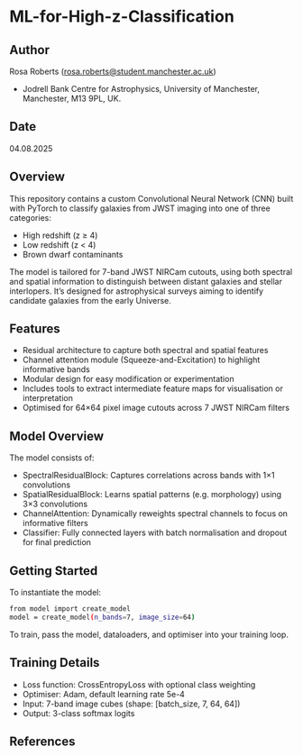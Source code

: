 # ML-for-High-z-Classification
## Author
Rosa Roberts (rosa.roberts@student.manchester.ac.uk)
- Jodrell Bank Centre for Astrophysics, University of Manchester, Manchester, M13 9PL, UK.

## Date
04.08.2025

## Overview
This repository contains a custom Convolutional Neural Network (CNN) built with PyTorch to classify galaxies from JWST imaging into one of three categories:
- High redshift (z ≥ 4)
- Low redshift (z < 4)
- Brown dwarf contaminants
  
The model is tailored for 7-band JWST NIRCam cutouts, using both spectral and spatial information to distinguish between distant galaxies and stellar interlopers. It’s designed for astrophysical surveys aiming to identify candidate galaxies from the early Universe.

## Features
- Residual architecture to capture both spectral and spatial features
- Channel attention module (Squeeze-and-Excitation) to highlight informative bands
- Modular design for easy modification or experimentation
- Includes tools to extract intermediate feature maps for visualisation or interpretation
- Optimised for 64×64 pixel image cutouts across 7 JWST NIRCam filters

## Model Overview
The model consists of:
- SpectralResidualBlock: Captures correlations across bands with 1×1 convolutions
- SpatialResidualBlock: Learns spatial patterns (e.g. morphology) using 3×3 convolutions
- ChannelAttention: Dynamically reweights spectral channels to focus on informative filters
- Classifier: Fully connected layers with batch normalisation and dropout for final prediction

## Getting Started
To instantiate the model:
```bash
from model import create_model
model = create_model(n_bands=7, image_size=64)
```
To train, pass the model, dataloaders, and optimiser into your training loop.

## Training Details
- Loss function: CrossEntropyLoss with optional class weighting
- Optimiser: Adam, default learning rate 5e-4
- Input: 7-band image cubes (shape: [batch_size, 7, 64, 64])
- Output: 3-class softmax logits

## References

